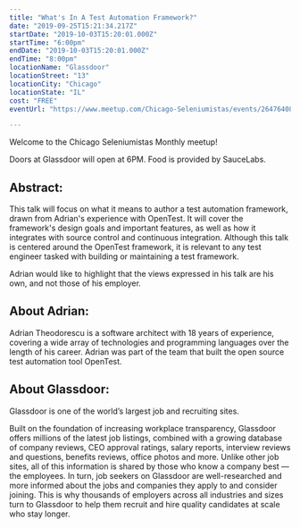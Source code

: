 ```yaml
---
title: "What's In A Test Automation Framework?"
date: "2019-09-25T15:21:34.217Z"
startDate: "2019-10-03T15:20:01.000Z"
startTime: "6:00pm"
endDate: "2019-10-03T15:20:01.000Z"
endTime: "8:00pm"
locationName: "Glassdoor"
locationStreet: "13"
locationCity: "Chicago"
locationState: "IL"
cost: "FREE"
eventUrl: "https://www.meetup.com/Chicago-Seleniumistas/events/264764089/"

---
```


Welcome to the Chicago Seleniumistas Monthly meetup!

Doors at Glassdoor will open at 6PM. Food is provided by SauceLabs.

Abstract:
-------------
This talk will focus on what it means to author a test automation framework, drawn from Adrian's experience with OpenTest. It will cover the framework's design goals and important features, as well as how it integrates with source control and continuous integration. Although this talk is centered around the OpenTest framework, it is relevant to any test engineer tasked with building or maintaining a test framework.

Adrian would like to highlight that the views expressed in his talk are his own, and not those of his employer.

About Adrian:
------------------
Adrian Theodorescu is a software architect with 18 years of experience, covering a wide array of technologies and programming languages over the length of his career. Adrian was part of the team that built the open source test automation tool OpenTest.

About Glassdoor:
-----------------------
Glassdoor is one of the world’s largest job and recruiting sites.

Built on the foundation of increasing workplace transparency, Glassdoor offers millions of the latest job listings, combined with a growing database of company reviews, CEO approval ratings, salary reports, interview reviews and questions, benefits reviews, office photos and more. Unlike other job sites, all of this information is shared by those who know a company best — the employees. In turn, job seekers on Glassdoor are well-researched and more informed about the jobs and companies they apply to and consider joining. This is why thousands of employers across all industries and sizes turn to Glassdoor to help them recruit and hire quality candidates at scale who stay longer.

